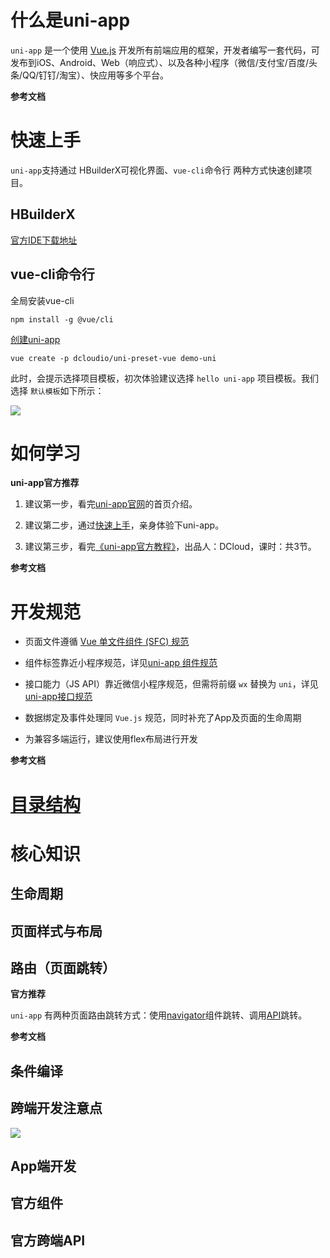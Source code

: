 # 什么是uni-app

`uni-app` 是一个使用 [Vue.js](https://vuejs.org/) 开发所有前端应用的框架，开发者编写一套代码，可发布到iOS、Android、Web（响应式）、以及各种小程序（微信/支付宝/百度/头条/QQ/钉钉/淘宝）、快应用等多个平台。



**参考文档**



# 快速上手

`uni-app`支持通过 HBuilderX可视化界面、`vue-cli`命令行 两种方式快速创建项目。

## HBuilderX

[官方IDE下载地址](https://www.dcloud.io/hbuilderx.html)





## vue-cli命令行

全局安装vue-cli

```shell
npm install -g @vue/cli
```

[创建uni-app](https://uniapp.dcloud.io/quickstart-cli?id=%e5%88%9b%e5%bb%bauni-app)

```shell
vue create -p dcloudio/uni-preset-vue demo-uni
```

此时，会提示选择项目模板，初次体验建议选择 `hello uni-app` 项目模板。我们选择 `默认模板`如下所示：

![](https://img.cdn.aliyun.dcloud.net.cn/guide/uniapp/h5-cli-01.png "")



# 如何学习

**uni-app官方推荐**

1. 建议第一步，看完[uni-app官网](https://uniapp.dcloud.io/)的首页介绍。

1. 建议第二步，通过[快速上手](https://uniapp.dcloud.io/quickstart)，亲身体验下uni-app。

1. 建议第三步，看完[《uni-app官方教程》](https://ke.qq.com/course/3169971)，出品人：DCloud，课时：共3节。



**参考文档**



# 开发规范

- 页面文件遵循 [Vue 单文件组件 (SFC) 规范](https://vue-loader.vuejs.org/zh/spec.html)

- 组件标签靠近小程序规范，详见[uni-app 组件规范](https://uniapp.dcloud.io/component/README)

- 接口能力（JS API）靠近微信小程序规范，但需将前缀 `wx` 替换为 `uni`，详见[uni-app接口规范](https://uniapp.dcloud.io/api/README)

- 数据绑定及事件处理同 `Vue.js` 规范，同时补充了App及页面的生命周期

- 为兼容多端运行，建议使用flex布局进行开发



**参考文档**



# [目录结构](https://uniapp.dcloud.io/frame?id=%e7%9b%ae%e5%bd%95%e7%bb%93%e6%9e%84)



# 核心知识

## 生命周期



## 页面样式与布局



## 路由（页面跳转）

**官方推荐**

`uni-app` 有两种页面路由跳转方式：使用[navigator](https://uniapp.dcloud.io/component/navigator)组件跳转、调用[API](https://uniapp.dcloud.io/api/router)跳转。



**参考文档**



## 条件编译



## 跨端开发注意点

![](https://tcs-devops.aliyuncs.com/storage/1127313ac817047e2d1013ccb5b826ecf523?Signature=eyJhbGciOiJIUzI1NiIsInR5cCI6IkpXVCJ9.eyJBcHBJRCI6IjVlNzQ4MmQ2MjE1MjJiZDVjN2Y5YjMzNSIsIl9hcHBJZCI6IjVlNzQ4MmQ2MjE1MjJiZDVjN2Y5YjMzNSIsIl9vcmdhbml6YXRpb25JZCI6IiIsImV4cCI6MTY1MjUwMTkzMCwiaWF0IjoxNjUxODk3MTMwLCJyZXNvdXJjZSI6Ii9zdG9yYWdlLzExMjczMTNhYzgxNzA0N2UyZDEwMTNjY2I1YjgyNmVjZjUyMyJ9.LD6-lbGg08wseMGgjB9XLY4bdUnOK8kCO5sKj-VxVz0&download=image.png "")



## App端开发



## 官方组件



## 官方跨端API




